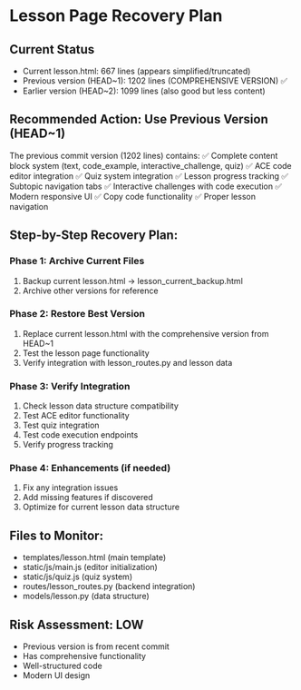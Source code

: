 # Lesson Page Recovery Plan

## Current Status
- Current lesson.html: 667 lines (appears simplified/truncated)
- Previous version (HEAD~1): 1202 lines (COMPREHENSIVE VERSION) ✅
- Earlier version (HEAD~2): 1099 lines (also good but less content)

## Recommended Action: Use Previous Version (HEAD~1)

The previous commit version (1202 lines) contains:
✅ Complete content block system (text, code_example, interactive_challenge, quiz)
✅ ACE code editor integration
✅ Quiz system integration
✅ Lesson progress tracking
✅ Subtopic navigation tabs
✅ Interactive challenges with code execution
✅ Modern responsive UI
✅ Copy code functionality
✅ Proper lesson navigation

## Step-by-Step Recovery Plan:

### Phase 1: Archive Current Files
1. Backup current lesson.html → lesson_current_backup.html
2. Archive other versions for reference

### Phase 2: Restore Best Version
1. Replace current lesson.html with the comprehensive version from HEAD~1
2. Test the lesson page functionality
3. Verify integration with lesson_routes.py and lesson data

### Phase 3: Verify Integration
1. Check lesson data structure compatibility
2. Test ACE editor functionality
3. Test quiz integration
4. Test code execution endpoints
5. Verify progress tracking

### Phase 4: Enhancements (if needed)
1. Fix any integration issues
2. Add missing features if discovered
3. Optimize for current lesson data structure

## Files to Monitor:
- templates/lesson.html (main template)
- static/js/main.js (editor initialization)
- static/js/quiz.js (quiz system)
- routes/lesson_routes.py (backend integration)
- models/lesson.py (data structure)

## Risk Assessment: LOW
- Previous version is from recent commit
- Has comprehensive functionality
- Well-structured code
- Modern UI design
